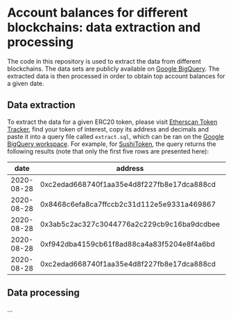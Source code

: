 # Account balances for different blockchains: data extraction and processing

The code in this repository is used to extract the data from different blockchains. The data sets are 
publicly available on 
[Google BigQuery](https://bigquery.cloud.google.com/dataset/bigquery-public-data).
The extracted data is then processed in order to obtain top account balances for a given date.

## Data extraction

To extract the data for a given ERC20 token, please visit 
[Etherscan Token Tracker](https://etherscan.io/tokens), find your token of interest, copy its address 
and decimals and paste it into a query file called ````extract.sql````, which can be ran on the 
[Google BigQuery workspace](https://console.cloud.google.com/bigquery). For example, for 
[SushiToken](https://etherscan.io/token/0x6b3595068778dd592e39a122f4f5a5cf09c90fe2), the query returns 
the following results (note that only the first five rows are presented here):

| date       | address                                    | value              |
| ---------- | ------------------------------------------ | ------------------ |
| 2020-08-28 | 0xc2edad668740f1aa35e4d8f227fb8e17dca888cd | 500.0              |
| 2020-08-28 | 0x8468c6efa8ca7ffccb2c31d112e5e9331a469867 | 316.6713034408554  |
| 2020-08-28 | 0x3ab5c2ac327c3044776a2c229cb9c16ba9dcdbee | 124.00870068571557 |
| 2020-08-28 | 0xf942dba4159cb61f8ad88ca4a83f5204e8f4a6bd | 42.857142857142854 |
| 2020-08-28 | 0xc2edad668740f1aa35e4d8f227fb8e17dca888cd | 1285.7142857142858 |

## Data processing

...
